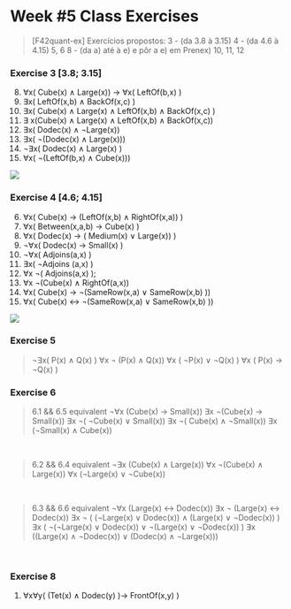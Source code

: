 # **Week #5 Class Exercises**

> [F42quant-ex]
Exercícios propostos:
  3 - (da 3.8 à 3.15)
  4 - (da 4.6 à 4.15)
  5, 6
  8 - (da a) até à e) e pôr a e) em Prenex)
  10, 11, 12


### **Exercise 3 [3.8; 3.15]**

8. ∀x( Cube(x) ∧ Large(x))   →  ∀x( LeftOf(b,x) )
9. ∃x( LeftOf(x,b) ∧ BackOf(x,c) )
10. ∃x( Cube(x) ∧ Large(x)  ∧ LeftOf(x,b)  ∧ BackOf(x,c) )
11. ∃ x(Cube(x)  ∧ Large(x)  ∧ LeftOf(x,b)  ∧ BackOf(x,c))
12. ∃x( Dodec(x) ∧  ¬Large(x))
13. ∃x( ¬(Dodec(x)  ∧ Large(x)))
14. ¬∃x( Dodec(x) ∧ Large(x) )
15. ∀x( ¬(LeftOf(b,x)  ∧ Cube(x)))

![](ex3_tp5_mdis.PNG)

### **Exercise 4 [4.6; 4.15]**

6. ∀x( Cube(x)   →  (LeftOf(x,b)  ∧ RightOf(x,a)) )
7. ∀x( Between(x,a,b)  →  Cube(x) )
8. ∀x( Dodec(x)  →  ( Medium(x)  ∨ Large(x)) )
9. ¬∀x( Dodec(x) →  Small(x) )
10. ¬∀x( Adjoins(a,x) )
11. ∃x( ¬Adjoins (a,x) )
12. ∀x ¬( Adjoins(a,x) );
13. ∀x ¬(Cube(x)  ∧ RightOf(a,x))
14. ∀x( Cube(x) → ¬(SameRow(x,a)  ∨ SameRow(x,b) ))
15. ∀x( Cube(x)  ↔  ¬(SameRow(x,a)  ∨ SameRow(x,b) ))

![](ex4_tp5_mdis.PNG)

### **Exercise 5**

> ¬∃x( P(x) ∧ Q(x) )
> ∀x ¬ (P(x) ∧ Q(x))
> ∀x (  ¬P(x) ∨ ¬Q(x) )
> ∀x (  P(x) → ¬Q(x) )

### **Exercise 6**

> 6.1 && 6.5 equivalent
> ¬∀x (Cube(x) → Small(x))
> ∃x ¬(Cube(x) → Small(x))
> ∃x ¬( ¬Cube(x) ∨ Small(x))
> ∃x ¬( Cube(x) ∧ ¬Small(x))
> ∃x (¬Small(x) ∧ Cube(x))
<br>

> 6.2 && 6.4 equivalent
> ¬∃x (Cube(x) ∧ Large(x))
> ∀x ¬(Cube(x) ∧ Large(x))
> ∀x (¬Large(x) ∨ ¬Cube(x))
<br>

> 6.3 && 6.6 equivalent
> ¬∀x (Large(x) ↔ Dodec(x))
> ∃x ¬ (Large(x) ↔ Dodec(x))
> ∃x ¬ ( (¬Large(x) ∨ Dodec(x)) ∧ (Large(x) ∨ ¬Dodec(x)) )
> ∃x ( ¬(¬Large(x) ∨ Dodec(x)) ∨ ¬(Large(x) ∨ ¬Dodec(x)) )
> ∃x ((Large(x) ∧ ¬Dodec(x)) ∨ (Dodec(x) ∧ ¬Large(x)))
<br>

### **Exercise 8**

1.  ∀x∀y( (Tet(x)  ∧  Dodec(y) )→  FrontOf(x,y) )


